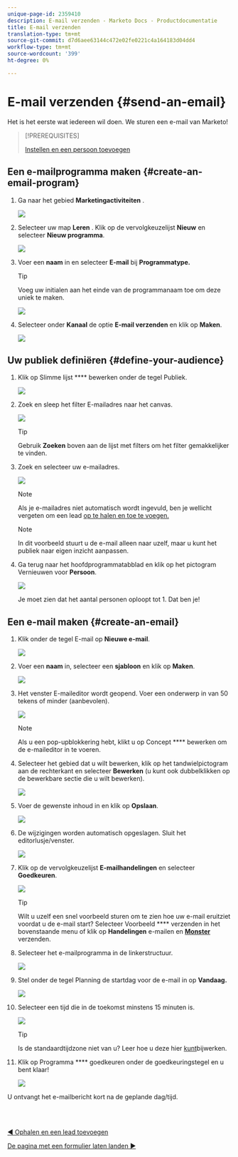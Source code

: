 ```yaml
---
unique-page-id: 2359410
description: E-mail verzenden - Marketo Docs - Productdocumentatie
title: E-mail verzenden
translation-type: tm+mt
source-git-commit: d7d6aee63144c472e02fe0221c4a164183d04dd4
workflow-type: tm+mt
source-wordcount: '399'
ht-degree: 0%

---
```



# E-mail verzenden {#send-an-email}

Het is het eerste wat iedereen wil doen. We sturen een e-mail van Marketo!

>[!PREREQUISITES]
>
>[Instellen en een persoon toevoegen](/help/marketo/getting-started/quick-wins/get-set-up-and-add-a-person.md)

## Een e-mailprogramma maken {#create-an-email-program}

1. Ga naar het gebied **Marketingactiviteiten** .

   ![](assets/one-1.png)

1. Selecteer uw map **Leren** . Klik op de vervolgkeuzelijst **Nieuw** en selecteer **Nieuw programma**.

   ![](assets/two-1.png)

1. Voer een **naam** in en selecteer **E-mail** bij **Programmatype.**

   >[!TIP]
   >
   >Voeg uw initialen aan het einde van de programmanaam toe om deze uniek te maken.

   ![](assets/three.png)

1. Selecteer onder **Kanaal** de optie **E-mail verzenden** en klik op **Maken**.

   ![](assets/image2015-3-2-16-3a25-3a18.png)

## Uw publiek definiëren {#define-your-audience}

1. Klik op Slimme lijst **** bewerken onder de tegel Publiek.

   ![](assets/five.png)

1. Zoek en sleep het filter E-mailadres naar het canvas.

   ![](assets/six.png)

   >[!TIP]
   >
   >Gebruik **Zoeken** boven aan de lijst met filters om het filter gemakkelijker te vinden.

1. Zoek en selecteer uw e-mailadres.

   ![](assets/seven-1.png)

   >[!NOTE]
   >
   >Als je e-mailadres niet automatisch wordt ingevuld, ben je wellicht vergeten om een lead [op te halen en toe te voegen.](/help/marketo/getting-started/quick-wins/get-set-up-and-add-a-person.md)

   >[!NOTE]
   >
   >In dit voorbeeld stuurt u de e-mail alleen naar uzelf, maar u kunt het publiek naar eigen inzicht aanpassen.

1. Ga terug naar het hoofdprogrammatabblad en klik op het pictogram Vernieuwen voor **Persoon**.

   ![](assets/refresh-icon.png)

   Je moet zien dat het aantal personen oploopt tot 1. Dat ben je!

## Een e-mail maken {#create-an-email}

1. Klik onder de tegel E-mail op **Nieuwe e-mail**.

   ![](assets/image2014-9-8-15-3a10-3a47.png)

1. Voer een **naam** in, selecteer een **sjabloon** en klik op **Maken**.

   ![](assets/ten-1.png)

1. Het venster E-maileditor wordt geopend. Voer een onderwerp in van 50 tekens of minder (aanbevolen).

   ![](assets/eleven.png)

   >[!NOTE]
   >
   >Als u een pop-upblokkering hebt, klikt u op Concept **** bewerken om de e-maileditor in te voeren.

1. Selecteer het gebied dat u wilt bewerken, klik op het tandwielpictogram aan de rechterkant en selecteer **Bewerken** (u kunt ook dubbelklikken op de bewerkbare sectie die u wilt bewerken).

   ![](assets/twelve.png)

1. Voer de gewenste inhoud in en klik op **Opslaan**.

   ![](assets/thirteen.png)

1. De wijzigingen worden automatisch opgeslagen. Sluit het editorlusje/venster.

   ![](assets/fourteen.png)

1. Klik op de vervolgkeuzelijst **E-mailhandelingen** en selecteer **Goedkeuren**.

   ![](assets/fifteen.png)

   >[!TIP]
   >
   >Wilt u uzelf een snel voorbeeld sturen om te zien hoe uw e-mail eruitziet voordat u de e-mail start? Selecteer Voorbeeld **** verzenden in het bovenstaande menu of klik op **Handelingen** e-mailen en [**Monster**](/help/marketo/product-docs/email-marketing/general/creating-an-email/send-a-sample-email.md) verzenden.

1. Selecteer het e-mailprogramma in de linkerstructuur.

   ![](assets/sixteen.png)

1. Stel onder de tegel Planning de startdag voor de e-mail in op **Vandaag.**

   ![](assets/image2014-9-8-15-3a13-3a11.png)

1. Selecteer een tijd die in de toekomst minstens 15 minuten is.

   ![](assets/image2014-9-8-15-3a13-3a25.png)

   >[!TIP]
   >
   >Is de standaardtijdzone niet van u? Leer hoe u deze hier [kunt](/help/marketo/product-docs/administration/settings/select-your-language-locale-and-time-zone.md)bijwerken.

1. Klik op Programma **** goedkeuren onder de goedkeuringstegel en u bent klaar!

   ![](assets/image2014-9-8-15-3a13-3a34.png)

U ontvangt het e-mailbericht kort na de geplande dag/tijd.

<br> 

[◄ Ophalen en een lead toevoegen](/help/marketo/getting-started/quick-wins/get-set-up-and-add-a-person.md)

[De pagina met een formulier laten landen ►](/help/marketo/getting-started/quick-wins/landing-page-with-a-form.md)
